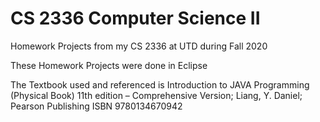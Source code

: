 # CS 2336 Computer Science II
 Homework Projects from my CS 2336 at UTD during Fall 2020

These Homework Projects were done in Eclipse

The Textbook used and referenced is Introduction to JAVA Programming (Physical Book) 11th edition – Comprehensive
Version; Liang, Y. Daniel; Pearson Publishing ISBN 9780134670942
